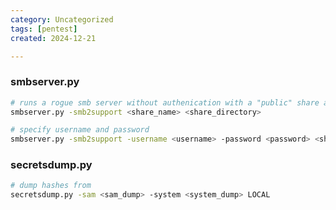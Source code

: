 ```yaml
---
category: Uncategorized
tags: [pentest]
created: 2024-12-21

---
```

### smbserver.py
```bash
# runs a rogue smb server without authenication with a "public" share and 
smbserver.py -smb2support <share_name> <share_directory>

# specify username and password
smbserver.py -smb2support -username <username> -password <password> <share_name> <share_directory>
```

### secretsdump.py
```bash
# dump hashes from 
secretsdump.py -sam <sam_dump> -system <system_dump> LOCAL
```
